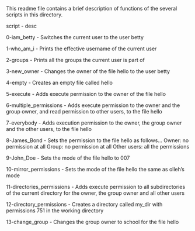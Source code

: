 This readme file contains a brief description of functions of the several scripts in this directory. 

script - desc

0-iam_betty - Switches the current user to the user betty

1-who_am_i - Prints the effective username of the current user

2-groups - Prints all the groups the current user is part of

3-new_owner - Changes the owner of the file hello to the user betty

4-empty - Creates an empty file called hello

5-execute - Adds execute permission to the owner of the file hello

6-multiple_permissions - Adds execute permission to the owner and the group owner, and read permission to other users, to the file hello

7-everybody - Adds execution permission to the owner, the group owner and the other users, to the file hello

8-James_Bond - Sets the permission to the file hello as follows...
Owner: no permission at all
Group: no permission at all
Other users: all the permissions

9-John_Doe - Sets the mode of the file hello to 007

10-mirror_permissions - Sets the mode of the file hello the same as olleh’s mode

11-directories_permissions - Adds execute permission to all subdirectories of the current directory for the owner, the group owner and all other users

12-directory_permissions - Creates a directory called my_dir with permissions 751 in the working directory

13-change_group - Changes the group owner to school for the file hello
